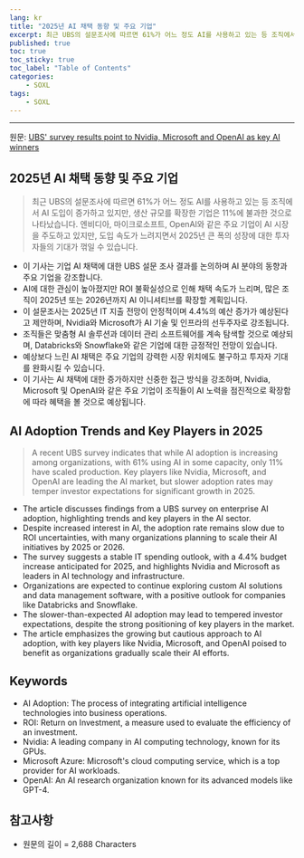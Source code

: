 ```yaml
---
lang: kr
title: "2025년 AI 채택 동향 및 주요 기업"
excerpt: 최근 UBS의 설문조사에 따르면 61%가 어느 정도 AI를 사용하고 있는 등 조직에서 AI 도입이 증가하고 있지만, 생산 규모를 확장한 기업은 11%에 불과한 것으로 나타났습니다. 엔비디아, 마이크로소프트, OpenAI와 같은 주요 기업이 AI 시장을 주도하고 있지만, 도입 속도가 느려지면서 2025년 큰 폭의 성장에 대한 투자자들의 기대가 꺾일 수 있습니다.
published: true
toc: true
toc_sticky: true
toc_label: "Table of Contents"
categories:
    - SOXL
tags:
    - SOXL
---
```


---

  원문: [UBS' survey results point to Nvidia, Microsoft and OpenAI as key AI winners](https://www.investing.com/news/stock-market-news/ubs-survey-results-point-to-nvidia-microsoft-and-openai-as-key-ai-winners-3803149)

## 2025년 AI 채택 동향 및 주요 기업

> 최근 UBS의 설문조사에 따르면 61%가 어느 정도 AI를 사용하고 있는 등 조직에서 AI 도입이 증가하고 있지만, 생산 규모를 확장한 기업은 11%에 불과한 것으로 나타났습니다. 엔비디아, 마이크로소프트, OpenAI와 같은 주요 기업이 AI 시장을 주도하고 있지만, 도입 속도가 느려지면서 2025년 큰 폭의 성장에 대한 투자자들의 기대가 꺾일 수 있습니다.


- 이 기사는 기업 AI 채택에 대한 UBS 설문 조사 결과를 논의하며 AI 분야의 동향과 주요 기업을 강조합니다.
- AI에 대한 관심이 높아졌지만 ROI 불확실성으로 인해 채택 속도가 느리며, 많은 조직이 2025년 또는 2026년까지 AI 이니셔티브를 확장할 계획입니다.
- 이 설문조사는 2025년 IT 지출 전망이 안정적이며 4.4%의 예산 증가가 예상된다고 제안하며, Nvidia와 Microsoft가 AI 기술 및 인프라의 선두주자로 강조됩니다.
- 조직들은 맞춤형 AI 솔루션과 데이터 관리 소프트웨어를 계속 탐색할 것으로 예상되며, Databricks와 Snowflake와 같은 기업에 대한 긍정적인 전망이 있습니다.
- 예상보다 느린 AI 채택은 주요 기업의 강력한 시장 위치에도 불구하고 투자자 기대를 완화시킬 수 있습니다.
- 이 기사는 AI 채택에 대한 증가하지만 신중한 접근 방식을 강조하며, Nvidia, Microsoft 및 OpenAI와 같은 주요 기업이 조직들이 AI 노력을 점진적으로 확장함에 따라 혜택을 볼 것으로 예상됩니다.

## AI Adoption Trends and Key Players in 2025

> A recent UBS survey indicates that while AI adoption is increasing among organizations, with 61% using AI in some capacity, only 11% have scaled production. Key players like Nvidia, Microsoft, and OpenAI are leading the AI market, but slower adoption rates may temper investor expectations for significant growth in 2025.


- The article discusses findings from a UBS survey on enterprise AI adoption, highlighting trends and key players in the AI sector.
- Despite increased interest in AI, the adoption rate remains slow due to ROI uncertainties, with many organizations planning to scale their AI initiatives by 2025 or 2026.
- The survey suggests a stable IT spending outlook, with a 4.4% budget increase anticipated for 2025, and highlights Nvidia and Microsoft as leaders in AI technology and infrastructure.
- Organizations are expected to continue exploring custom AI solutions and data management software, with a positive outlook for companies like Databricks and Snowflake.
- The slower-than-expected AI adoption may lead to tempered investor expectations, despite the strong positioning of key players in the market.
- The article emphasizes the growing but cautious approach to AI adoption, with key players like Nvidia, Microsoft, and OpenAI poised to benefit as organizations gradually scale their AI efforts.

## Keywords

- AI Adoption: The process of integrating artificial intelligence technologies into business operations.
- ROI: Return on Investment, a measure used to evaluate the efficiency of an investment.
- Nvidia: A leading company in AI computing technology, known for its GPUs.
- Microsoft Azure: Microsoft's cloud computing service, which is a top provider for AI workloads.
- OpenAI: An AI research organization known for its advanced models like GPT-4.

## 참고사항

- 원문의 길이 = 2,688 Characters

